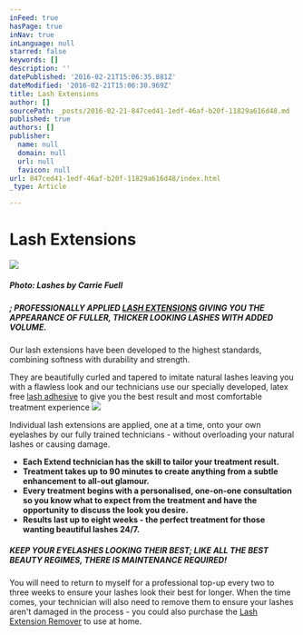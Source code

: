 ```yaml
---
inFeed: true
hasPage: true
inNav: true
inLanguage: null
starred: false
keywords: []
description: ''
datePublished: '2016-02-21T15:06:35.881Z'
dateModified: '2016-02-21T15:06:30.969Z'
title: Lash Extensions
author: []
sourcePath: _posts/2016-02-21-847ced41-1edf-46af-b20f-11829a616d48.md
published: true
authors: []
publisher:
  name: null
  domain: null
  url: null
  favicon: null
url: 847ced41-1edf-46af-b20f-11829a616d48/index.html
_type: Article

---
```

# Lash Extensions
![](https://the-grid-user-content.s3-us-west-2.amazonaws.com/e7b0887b-9fbe-4227-aaf1-74421b20cda8.png)

##### _Photo: Lashes by Carrie Fuell_

##### ; PROFESSIONALLY APPLIED [LASH EXTENSIONS][0] GIVING YOU THE APPEARANCE OF FULLER, THICKER LOOKING LASHES WITH ADDED VOLUME.

Our lash extensions have been developed to the highest standards, combining softness with durability and strength.

They are beautifully curled and tapered to imitate natural lashes leaving you with a flawless look and our technicians use our specially developed, latex free [lash adhesive][1] to give you the best result and most comfortable treatment experience
![](https://the-grid-user-content.s3-us-west-2.amazonaws.com/59543310-7342-465c-9a66-077521fa74be.png)

Individual lash extensions are applied, one at a time, onto your own eyelashes by our fully trained technicians - without overloading your natural lashes or causing damage. 

* **Each Extend technician has the skill to tailor your treatment result.**
* **Treatment takes up to 90 minutes to create anything from a subtle enhancement to all-out glamour.**
* **Every treatment begins with a personalised, one-on-one consultation so you know what to expect from the treatment and have the opportunity to discuss the look you desire.**
* **Results last up to eight weeks - the perfect treatment for those wanting beautiful lashes 24/7\.**

##### **KEEP YOUR EYELASHES LOOKING THEIR BEST**; LIKE ALL THE BEST BEAUTY REGIMES, THERE IS MAINTENANCE REQUIRED!

You will need to return to myself for a professional top-up every two to three weeks to ensure your lashes look their best for longer. When the time comes, your technician will also need to remove them to ensure your lashes aren't damaged in the process - you could also purchase the [Lash Extension Remover][2] to use at home.

[0]: https://nouveaulashes.com/pro/shop/lashes/lash-extensions/
[1]: https://nouveaulashes.com/shop/lash-care/strip-lash-adhesive/
[2]: https://nouveaulashes.com/shop/eyelash-extension-remover/